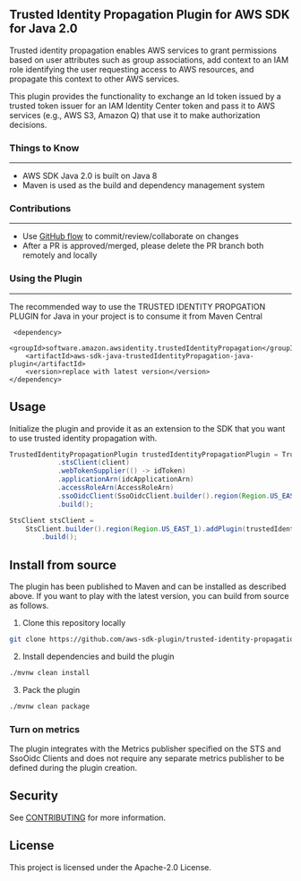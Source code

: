## Trusted Identity Propagation Plugin for AWS SDK for Java 2.0

Trusted identity propagation enables AWS services to grant permissions based on user attributes such as group associations, add context to an IAM role identifying the user requesting access to AWS resources, and propagate this context to other AWS services.

This plugin provides the functionality to exchange an Id token issued by a trusted token issuer for an IAM Identity Center token and pass it to AWS services (e.g., AWS S3, Amazon Q) that use it to make authorization decisions.

### Things to Know

---

* AWS SDK Java 2.0 is built on Java 8
* Maven is used as the build and dependency management system

### Contributions

---
* Use [GitHub flow](https://docs.github.com/en/get-started/quickstart/github-flow) to commit/review/collaborate on changes
* After a PR is approved/merged, please delete the PR branch both remotely and locally

### Using the Plugin

---

The recommended way to use the TRUSTED IDENTITY PROPGATION PLUGIN for Java in your project is to consume it from Maven Central


```
 <dependency>
    <groupId>software.amazon.awsidentity.trustedIdentityPropagation</groupId>
    <artifactId>aws-sdk-java-trustedIdentityPropagation-java-plugin</artifactId>
    <version>replace with latest version</version>
</dependency>
```

## Usage

Initialize the plugin and provide it as an extension to the SDK that you want to use trusted identity propagation with.
``` java 
TrustedIdentityPropagationPlugin trustedIdentityPropagationPlugin = TrustedIdentityPropagationPlugin.builder()
            .stsClient(client)
            .webTokenSupplier(() -> idToken)
            .applicationArn(idcApplicationArn)
            .accessRoleArn(AccessRoleArn)
            .ssoOidcClient(SsoOidcClient.builder().region(Region.US_EAST_1).build())
            .build();

StsClient stsClient =
    StsClient.builder().region(Region.US_EAST_1).addPlugin(trustedIdentityPropagationPlugin)
        .build();

```

## Install from source

The plugin has been published to Maven and can be installed as described above. If you want to play with the latest version, you can build from source as follows.

1. Clone this repository locally
```bash
git clone https://github.com/aws-sdk-plugin/trusted-identity-propagation-java.git
```

2. Install dependencies and build the plugin
```bash
./mvnw clean install
```

3. Pack the plugin
```bash
./mvnw clean package
```

### Turn on metrics

The plugin integrates with the Metrics publisher specified on the STS and SsoOidc Clients and does not require any separate metrics publisher to be defined during the plugin creation.


## Security

See [CONTRIBUTING](CONTRIBUTING.md#security-issue-notifications) for more information.

## License

This project is licensed under the Apache-2.0 License.
